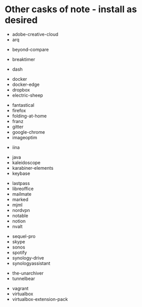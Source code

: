 # Other casks of note - install as desired

- adobe-creative-cloud
- arq
<!-- - balenaetcher    -->
<!-- - bettertouchtool -->
- beyond-compare
<!-- - betwixt         -->
<!-- - bitwarden -->
- breaktimer
<!-- - cloudapp  -->
- dash
<!-- - discord          -->
<!-- - disk-inventory-x -->
- docker
- docker-edge
- dropbox
- electric-sheep
<!-- - gimp -->
- fantastical
- firefox
- folding-at-home
- franz
- gitter
- google-chrome
- imageoptim
<!-- - inkscape -->
<!--     - inkscape requires xquartz -->
- iina
<!-- - itsycal                         -->
<!--     - date format EEEEEMM.dd h:mm -->
- java
- kaleidoscope
- karabiner-elements
- keybase
<!-- - kitematic -->
- lastpass
- libreoffice
- mailmate
- marked
- mjml
- nordvpn
- notable
- notion
- nvalt
<!-- - qbittorrent -->
<!-- - robo-3t     -->
- sequel-pro
- skype
- sonos
- spotify
- synology-drive
- synologyassistant
<!-- - telegram -->
<!-- - transmit -->
- the-unarchiver
- tunnelbear
<!-- - tunnelblick -->
- vagrant
- virtualbox
- virtualbox-extension-pack
